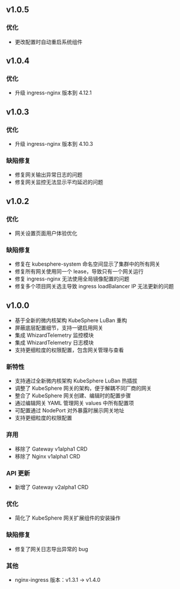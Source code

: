 <!---
Please do not delete this line of version tag
RELEASE_MARK v4.1.3 RELEASE_MARK
Please do not delete this line of version tag
-->

## v1.0.5

### 优化

- 更改配置时自动重启系统组件

## v1.0.4

### 优化

- 升级 ingress-nginx 版本到 4.12.1

## v1.0.3

### 优化

- 升级 ingress-nginx 版本到 4.10.3

### 缺陷修复

- 修复网关输出异常日志的问题
- 修复网关监控无法显示平均延迟的问题


<!---
Please do not delete this line of version tag
RELEASE_MARK v4.1.2 RELEASE_MARK
Please do not delete this line of version tag
-->

## v1.0.2

### 优化

- 网关设置页面用户体验优化

### 缺陷修复

- 修复在 kubesphere-system 命名空间显示了集群中的所有网关
- 修复所有网关使用同一个 lease，导致只有一个网关运行
- 修复 ingress-nginx 无法使用全局镜像配置的问题
- 修复多个项目网关选主导致 ingress loadBalancer IP 无法更新的问题

<!---
Please do not delete this line of version tag
RELEASE_MARK v4.1.0 RELEASE_MARK
Please do not delete this line of version tag
-->

## v1.0.0
- 基于全新的微内核架构 KubeSphere LuBan 重构
- 屏蔽底层配置细节，支持一键启用网关
- 集成 WhizardTelemetry 监控模块
- 集成 WhizardTelemetry 日志模块
- 支持更细粒度的权限配置，包含网关管理与查看

### 新特性
- 支持通过全新微内核架构 KubeSphere LuBan 热插拔
- 调整了 KubeSphere 网关的架构，便于解耦不同厂商的网关
- 整合了 KubeSphere 网关创建、编辑时的配置步骤
- 通过编辑网关 YAML 管理网关 values 中所有配置项
- 可配置通过 NodePort 对外暴露时展示网关地址
- 支持更细粒度的权限配置

### 弃用
- 移除了 Gateway v1alpha1 CRD
- 移除了 Nginx v1alpha1 CRD

### API 更新
- 新增了 Gateway v2alpha1 CRD

### 优化
- 简化了 KubeSphere 网关扩展组件的安装操作

### 缺陷修复
- 修复了网关日志导出异常的 bug

### 其他
- nginx-ingress 版本：v1.3.1 -> v1.4.0